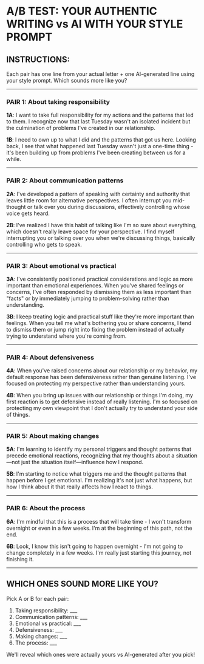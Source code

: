 # A/B TEST: YOUR AUTHENTIC WRITING vs AI WITH YOUR STYLE PROMPT

## INSTRUCTIONS:
Each pair has one line from your actual letter + one AI-generated line using your style prompt. Which sounds more like you?

---

### PAIR 1: About taking responsibility

**1A**: I want to take full responsibility for my actions and the patterns that led to them. I recognize now that last Tuesday wasn't an isolated incident but the culmination of problems I've created in our relationship.

**1B**: I need to own up to what I did and the patterns that got us here. Looking back, I see that what happened last Tuesday wasn't just a one-time thing - it's been building up from problems I've been creating between us for a while.

---

### PAIR 2: About communication patterns

**2A**: I've developed a pattern of speaking with certainty and authority that leaves little room for alternative perspectives. I often interrupt you mid-thought or talk over you during discussions, effectively controlling whose voice gets heard.

**2B**: I've realized I have this habit of talking like I'm so sure about everything, which doesn't really leave space for your perspective. I find myself interrupting you or talking over you when we're discussing things, basically controlling who gets to speak.

---

### PAIR 3: About emotional vs practical

**3A**: I've consistently positioned practical considerations and logic as more important than emotional experiences. When you've shared feelings or concerns, I've often responded by dismissing them as less important than "facts" or by immediately jumping to problem-solving rather than understanding.

**3B**: I keep treating logic and practical stuff like they're more important than feelings. When you tell me what's bothering you or share concerns, I tend to dismiss them or jump right into fixing the problem instead of actually trying to understand where you're coming from.

---

### PAIR 4: About defensiveness

**4A**: When you've raised concerns about our relationship or my behavior, my default response has been defensiveness rather than genuine listening. I've focused on protecting my perspective rather than understanding yours.

**4B**: When you bring up issues with our relationship or things I'm doing, my first reaction is to get defensive instead of really listening. I'm so focused on protecting my own viewpoint that I don't actually try to understand your side of things.

---

### PAIR 5: About making changes

**5A**: I'm learning to identify my personal triggers and thought patterns that precede emotional reactions, recognizing that my thoughts about a situation—not just the situation itself—influence how I respond.

**5B**: I'm starting to notice what triggers me and the thought patterns that happen before I get emotional. I'm realizing it's not just what happens, but how I think about it that really affects how I react to things.

---

### PAIR 6: About the process

**6A**: I'm mindful that this is a process that will take time - I won't transform overnight or even in a few weeks. I'm at the beginning of this path, not the end.

**6B**: Look, I know this isn't going to happen overnight - I'm not going to change completely in a few weeks. I'm really just starting this journey, not finishing it.

---

## WHICH ONES SOUND MORE LIKE YOU?

Pick A or B for each pair:

1. Taking responsibility: ___
2. Communication patterns: ___
3. Emotional vs practical: ___
4. Defensiveness: ___
5. Making changes: ___
6. The process: ___

We'll reveal which ones were actually yours vs AI-generated after you pick!
